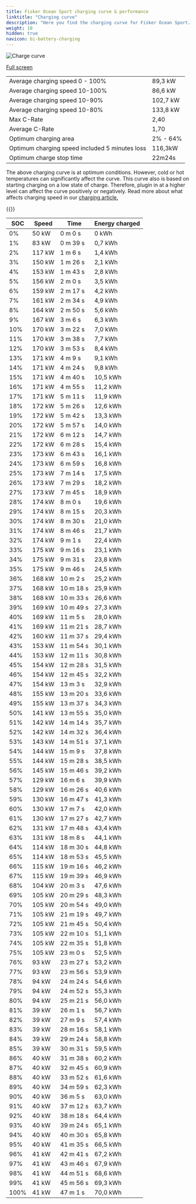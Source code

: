 ```yaml
---
title: Fisker Ocean Sport charging curve & performance
linktitle: "Charging curve"
description: "Here you find the charging curve for Fisker Ocean Sport. "
weight: 10
hidden: true
navicon: bi-battery-charging
---
```

<!-- markdownlint-disable MD033 -->
<img src="../chargingcurve.svg" alt="Charge curve" class="img-fluid">

[Full screen](../chargingcurve.svg)


<table class="table table-striped">
<tbody>
<tr>
<td>Average charging speed 0 - 100% </td><td>89,3 kW</td>
</tr>
<tr>
<td>Average charging speed 10-100%</td><td>86,6 kW</td>
</tr>
<tr>
<td>Average charging speed 10-90%</td><td>102,7 kW</td>
</tr>
<tr>
<td>Average charging speed 10-80%</td><td>133,8 kW</td>
</tr>
<tr>
<td>Max C-Rate</td><td>2,40</td>
</tr>
<tr>
<td>Average C-Rate</td><td>1,70</td>
</tr>
<tr>
<td>Optimum charging area</td><td>2% - 64%</td>
</tr>
<tr>
<td>Optimum charging speed included 5 minutes loss</td><td>116,3kW</td>
</tr>
<tr>
<td>Optimum charge stop time</td><td>22m24s</td>
</tr>
</tbody>
</table>


The above charging curve is at optimum conditions. However, cold or hot temperatures can significantly affect the curve. This curve also is based on starting charging on a low state of charge. Therefore, plugin in at a higher level can affect the curve positively or negatively. Read more about what affects charging speed in our [charging article.](../../../../../technology/battery/charging/) 


{{<evkxdisplayaddarticle />}}
<table class="table table-striped">
<thead>
<tr><th>SOC</th><th>Speed</th><th>Time</th><th>Energy charged</th></tr>
</thead>
<tbody>
<tr>
<td>0%</td><td>50 kW</td><td> 0 m 0 s </td><td>0 kWh </td>
</tr>
<tr>
<td>1%</td><td>83 kW</td><td> 0 m 39 s </td><td>0,7 kWh </td>
</tr>
<tr>
<td>2%</td><td>117 kW</td><td> 1 m 6 s </td><td>1,4 kWh </td>
</tr>
<tr>
<td>3%</td><td>150 kW</td><td> 1 m 26 s </td><td>2,1 kWh </td>
</tr>
<tr>
<td>4%</td><td>153 kW</td><td> 1 m 43 s </td><td>2,8 kWh </td>
</tr>
<tr>
<td>5%</td><td>156 kW</td><td> 2 m 0 s </td><td>3,5 kWh </td>
</tr>
<tr>
<td>6%</td><td>159 kW</td><td> 2 m 17 s </td><td>4,2 kWh </td>
</tr>
<tr>
<td>7%</td><td>161 kW</td><td> 2 m 34 s </td><td>4,9 kWh </td>
</tr>
<tr>
<td>8%</td><td>164 kW</td><td> 2 m 50 s </td><td>5,6 kWh </td>
</tr>
<tr>
<td>9%</td><td>167 kW</td><td> 3 m 6 s </td><td>6,3 kWh </td>
</tr>
<tr>
<td>10%</td><td>170 kW</td><td> 3 m 22 s </td><td>7,0 kWh </td>
</tr>
<tr>
<td>11%</td><td>170 kW</td><td> 3 m 38 s </td><td>7,7 kWh </td>
</tr>
<tr>
<td>12%</td><td>170 kW</td><td> 3 m 53 s </td><td>8,4 kWh </td>
</tr>
<tr>
<td>13%</td><td>171 kW</td><td> 4 m 9 s </td><td>9,1 kWh </td>
</tr>
<tr>
<td>14%</td><td>171 kW</td><td> 4 m 24 s </td><td>9,8 kWh </td>
</tr>
<tr>
<td>15%</td><td>171 kW</td><td> 4 m 40 s </td><td>10,5 kWh </td>
</tr>
<tr>
<td>16%</td><td>171 kW</td><td> 4 m 55 s </td><td>11,2 kWh </td>
</tr>
<tr>
<td>17%</td><td>171 kW</td><td> 5 m 11 s </td><td>11,9 kWh </td>
</tr>
<tr>
<td>18%</td><td>172 kW</td><td> 5 m 26 s </td><td>12,6 kWh </td>
</tr>
<tr>
<td>19%</td><td>172 kW</td><td> 5 m 42 s </td><td>13,3 kWh </td>
</tr>
<tr>
<td>20%</td><td>172 kW</td><td> 5 m 57 s </td><td>14,0 kWh </td>
</tr>
<tr>
<td>21%</td><td>172 kW</td><td> 6 m 12 s </td><td>14,7 kWh </td>
</tr>
<tr>
<td>22%</td><td>172 kW</td><td> 6 m 28 s </td><td>15,4 kWh </td>
</tr>
<tr>
<td>23%</td><td>173 kW</td><td> 6 m 43 s </td><td>16,1 kWh </td>
</tr>
<tr>
<td>24%</td><td>173 kW</td><td> 6 m 59 s </td><td>16,8 kWh </td>
</tr>
<tr>
<td>25%</td><td>173 kW</td><td> 7 m 14 s </td><td>17,5 kWh </td>
</tr>
<tr>
<td>26%</td><td>173 kW</td><td> 7 m 29 s </td><td>18,2 kWh </td>
</tr>
<tr>
<td>27%</td><td>173 kW</td><td> 7 m 45 s </td><td>18,9 kWh </td>
</tr>
<tr>
<td>28%</td><td>174 kW</td><td> 8 m 0 s </td><td>19,6 kWh </td>
</tr>
<tr>
<td>29%</td><td>174 kW</td><td> 8 m 15 s </td><td>20,3 kWh </td>
</tr>
<tr>
<td>30%</td><td>174 kW</td><td> 8 m 30 s </td><td>21,0 kWh </td>
</tr>
<tr>
<td>31%</td><td>174 kW</td><td> 8 m 46 s </td><td>21,7 kWh </td>
</tr>
<tr>
<td>32%</td><td>174 kW</td><td> 9 m 1 s </td><td>22,4 kWh </td>
</tr>
<tr>
<td>33%</td><td>175 kW</td><td> 9 m 16 s </td><td>23,1 kWh </td>
</tr>
<tr>
<td>34%</td><td>175 kW</td><td> 9 m 31 s </td><td>23,8 kWh </td>
</tr>
<tr>
<td>35%</td><td>175 kW</td><td> 9 m 46 s </td><td>24,5 kWh </td>
</tr>
<tr>
<td>36%</td><td>168 kW</td><td> 10 m 2 s </td><td>25,2 kWh </td>
</tr>
<tr>
<td>37%</td><td>168 kW</td><td> 10 m 18 s </td><td>25,9 kWh </td>
</tr>
<tr>
<td>38%</td><td>168 kW</td><td> 10 m 33 s </td><td>26,6 kWh </td>
</tr>
<tr>
<td>39%</td><td>169 kW</td><td> 10 m 49 s </td><td>27,3 kWh </td>
</tr>
<tr>
<td>40%</td><td>169 kW</td><td> 11 m 5 s </td><td>28,0 kWh </td>
</tr>
<tr>
<td>41%</td><td>169 kW</td><td> 11 m 21 s </td><td>28,7 kWh </td>
</tr>
<tr>
<td>42%</td><td>160 kW</td><td> 11 m 37 s </td><td>29,4 kWh </td>
</tr>
<tr>
<td>43%</td><td>153 kW</td><td> 11 m 54 s </td><td>30,1 kWh </td>
</tr>
<tr>
<td>44%</td><td>153 kW</td><td> 12 m 11 s </td><td>30,8 kWh </td>
</tr>
<tr>
<td>45%</td><td>154 kW</td><td> 12 m 28 s </td><td>31,5 kWh </td>
</tr>
<tr>
<td>46%</td><td>154 kW</td><td> 12 m 45 s </td><td>32,2 kWh </td>
</tr>
<tr>
<td>47%</td><td>154 kW</td><td> 13 m 3 s </td><td>32,9 kWh </td>
</tr>
<tr>
<td>48%</td><td>155 kW</td><td> 13 m 20 s </td><td>33,6 kWh </td>
</tr>
<tr>
<td>49%</td><td>155 kW</td><td> 13 m 37 s </td><td>34,3 kWh </td>
</tr>
<tr>
<td>50%</td><td>141 kW</td><td> 13 m 55 s </td><td>35,0 kWh </td>
</tr>
<tr>
<td>51%</td><td>142 kW</td><td> 14 m 14 s </td><td>35,7 kWh </td>
</tr>
<tr>
<td>52%</td><td>142 kW</td><td> 14 m 32 s </td><td>36,4 kWh </td>
</tr>
<tr>
<td>53%</td><td>143 kW</td><td> 14 m 51 s </td><td>37,1 kWh </td>
</tr>
<tr>
<td>54%</td><td>144 kW</td><td> 15 m 9 s </td><td>37,8 kWh </td>
</tr>
<tr>
<td>55%</td><td>144 kW</td><td> 15 m 28 s </td><td>38,5 kWh </td>
</tr>
<tr>
<td>56%</td><td>145 kW</td><td> 15 m 46 s </td><td>39,2 kWh </td>
</tr>
<tr>
<td>57%</td><td>129 kW</td><td> 16 m 6 s </td><td>39,9 kWh </td>
</tr>
<tr>
<td>58%</td><td>129 kW</td><td> 16 m 26 s </td><td>40,6 kWh </td>
</tr>
<tr>
<td>59%</td><td>130 kW</td><td> 16 m 47 s </td><td>41,3 kWh </td>
</tr>
<tr>
<td>60%</td><td>130 kW</td><td> 17 m 7 s </td><td>42,0 kWh </td>
</tr>
<tr>
<td>61%</td><td>130 kW</td><td> 17 m 27 s </td><td>42,7 kWh </td>
</tr>
<tr>
<td>62%</td><td>131 kW</td><td> 17 m 48 s </td><td>43,4 kWh </td>
</tr>
<tr>
<td>63%</td><td>131 kW</td><td> 18 m 8 s </td><td>44,1 kWh </td>
</tr>
<tr>
<td>64%</td><td>114 kW</td><td> 18 m 30 s </td><td>44,8 kWh </td>
</tr>
<tr>
<td>65%</td><td>114 kW</td><td> 18 m 53 s </td><td>45,5 kWh </td>
</tr>
<tr>
<td>66%</td><td>115 kW</td><td> 19 m 16 s </td><td>46,2 kWh </td>
</tr>
<tr>
<td>67%</td><td>115 kW</td><td> 19 m 39 s </td><td>46,9 kWh </td>
</tr>
<tr>
<td>68%</td><td>104 kW</td><td> 20 m 3 s </td><td>47,6 kWh </td>
</tr>
<tr>
<td>69%</td><td>105 kW</td><td> 20 m 29 s </td><td>48,3 kWh </td>
</tr>
<tr>
<td>70%</td><td>105 kW</td><td> 20 m 54 s </td><td>49,0 kWh </td>
</tr>
<tr>
<td>71%</td><td>105 kW</td><td> 21 m 19 s </td><td>49,7 kWh </td>
</tr>
<tr>
<td>72%</td><td>105 kW</td><td> 21 m 45 s </td><td>50,4 kWh </td>
</tr>
<tr>
<td>73%</td><td>105 kW</td><td> 22 m 10 s </td><td>51,1 kWh </td>
</tr>
<tr>
<td>74%</td><td>105 kW</td><td> 22 m 35 s </td><td>51,8 kWh </td>
</tr>
<tr>
<td>75%</td><td>105 kW</td><td> 23 m 0 s </td><td>52,5 kWh </td>
</tr>
<tr>
<td>76%</td><td>93 kW</td><td> 23 m 27 s </td><td>53,2 kWh </td>
</tr>
<tr>
<td>77%</td><td>93 kW</td><td> 23 m 56 s </td><td>53,9 kWh </td>
</tr>
<tr>
<td>78%</td><td>94 kW</td><td> 24 m 24 s </td><td>54,6 kWh </td>
</tr>
<tr>
<td>79%</td><td>94 kW</td><td> 24 m 52 s </td><td>55,3 kWh </td>
</tr>
<tr>
<td>80%</td><td>94 kW</td><td> 25 m 21 s </td><td>56,0 kWh </td>
</tr>
<tr>
<td>81%</td><td>39 kW</td><td> 26 m 1 s </td><td>56,7 kWh </td>
</tr>
<tr>
<td>82%</td><td>39 kW</td><td> 27 m 9 s </td><td>57,4 kWh </td>
</tr>
<tr>
<td>83%</td><td>39 kW</td><td> 28 m 16 s </td><td>58,1 kWh </td>
</tr>
<tr>
<td>84%</td><td>39 kW</td><td> 29 m 24 s </td><td>58,8 kWh </td>
</tr>
<tr>
<td>85%</td><td>39 kW</td><td> 30 m 31 s </td><td>59,5 kWh </td>
</tr>
<tr>
<td>86%</td><td>40 kW</td><td> 31 m 38 s </td><td>60,2 kWh </td>
</tr>
<tr>
<td>87%</td><td>40 kW</td><td> 32 m 45 s </td><td>60,9 kWh </td>
</tr>
<tr>
<td>88%</td><td>40 kW</td><td> 33 m 52 s </td><td>61,6 kWh </td>
</tr>
<tr>
<td>89%</td><td>40 kW</td><td> 34 m 59 s </td><td>62,3 kWh </td>
</tr>
<tr>
<td>90%</td><td>40 kW</td><td> 36 m 5 s </td><td>63,0 kWh </td>
</tr>
<tr>
<td>91%</td><td>40 kW</td><td> 37 m 12 s </td><td>63,7 kWh </td>
</tr>
<tr>
<td>92%</td><td>40 kW</td><td> 38 m 18 s </td><td>64,4 kWh </td>
</tr>
<tr>
<td>93%</td><td>40 kW</td><td> 39 m 24 s </td><td>65,1 kWh </td>
</tr>
<tr>
<td>94%</td><td>40 kW</td><td> 40 m 30 s </td><td>65,8 kWh </td>
</tr>
<tr>
<td>95%</td><td>40 kW</td><td> 41 m 35 s </td><td>66,5 kWh </td>
</tr>
<tr>
<td>96%</td><td>41 kW</td><td> 42 m 41 s </td><td>67,2 kWh </td>
</tr>
<tr>
<td>97%</td><td>41 kW</td><td> 43 m 46 s </td><td>67,9 kWh </td>
</tr>
<tr>
<td>98%</td><td>41 kW</td><td> 44 m 51 s </td><td>68,6 kWh </td>
</tr>
<tr>
<td>99%</td><td>41 kW</td><td> 45 m 56 s </td><td>69,3 kWh </td>
</tr>
<tr>
<td>100%</td><td>41 kW</td><td> 47 m 1 s </td><td>70,0 kWh </td>
</tr>
</tbody>
</table>

